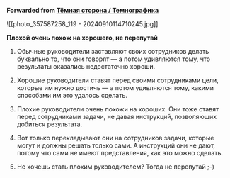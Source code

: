**Forwarded from [Тёмная сторона / Темнографика](https://t.me/temno/5933)**

![[photo_357587258_119 - 20240910114710245.jpg]]

**Плохой очень похож на хорошего, не перепутай**

1. Обычные руководители заставляют своих сотрудников делать буквально то, что они говорят — а потом удивляются тому, что результаты оказались недостаточно хороши.

2. Хорошие руководители ставят перед своими сотрудниками цели, которые им нужно достичь — а потом удивляются тому, какими способами им это удалось сделать. 

3. Плохие руководители очень похожи на хороших. Они тоже ставят перед сотрудниками задачи, не давая инструкций, позволяющих добиться результата.

4. Вот только перекладывают они на сотрудников задачи, которые могут и должны решать только сами. А инструкций они не дают, потому что сами не имеют представления, как это можно сделать.

5. Не хочешь стать плохим руководителем? Тогда не перепутай ;-)